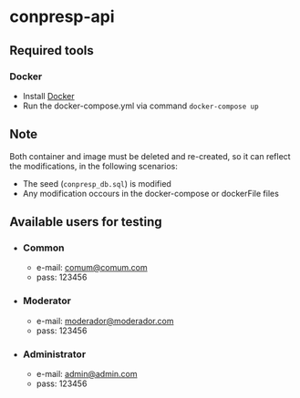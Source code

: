# conpresp-api

## Required tools

### Docker

- Install [Docker](https://www.docker.com/)
- Run the docker-compose.yml via command `docker-compose up`

## Note

Both container and image must be deleted and re-created, so it can reflect the modifications, in the following scenarios:

- The seed (`conpresp_db.sql`) is modified
- Any modification occours in the docker-compose or dockerFile files

## Available users for testing

- ### Common

  - e-mail: comum@comum.com
  - pass: 123456

- ### Moderator

  - e-mail: moderador@moderador.com
  - pass: 123456

- ### Administrator

  - e-mail: admin@admin.com
  - pass: 123456
